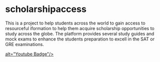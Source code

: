 # scholarshipaccess
This is a project to help students across the world to gain access to resourceful iformation to help them acquire scholarship opportunities to study across the globe. The platform provides several study guides and mock exams to enhance the students preparation to excell in the SAT or GRE examinations.

<a href="https://www.youtube.com/channel/UCvZbRY-0YGBWEC0OW8uAwJg">alt="Youtube Badge"/> </a>
